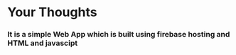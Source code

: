 # Your Thoughts


<h3> It is a simple Web App which is built using firebase hosting and HTML and javascipt </h3>


